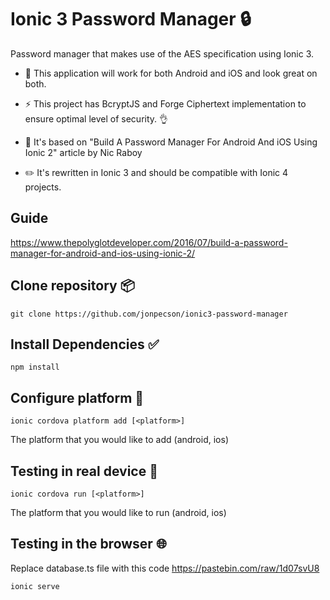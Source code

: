 # Ionic 3 Password Manager 🔒 

Password manager that makes use of the AES specification using Ionic 3. 


* 🎨 This application will work for both Android and iOS and look great on both.

* ⚡️ This project has BcryptJS and Forge Ciphertext implementation to ensure optimal level of security. 👌

* 📝 It's based on "Build A Password Manager For Android And iOS Using Ionic 2" article by Nic Raboy

* ✏️ It's rewritten in Ionic 3 and should be compatible with Ionic 4 projects.

## Guide
https://www.thepolyglotdeveloper.com/2016/07/build-a-password-manager-for-android-and-ios-using-ionic-2/

## Clone repository 📦
`
git clone https://github.com/jonpecson/ionic3-password-manager
`
## Install Dependencies ✅
`
npm install
`
## Configure platform 🔧


`
ionic cordova platform add [<platform>]
`

The platform that you would like to add (android, ios)


## Testing in real device 📱

`
ionic cordova run [<platform>]
`

The platform that you would like to run (android, ios)

## Testing in the browser 🌐

Replace database.ts file with this code
https://pastebin.com/raw/1d07svU8

`
ionic serve
`
